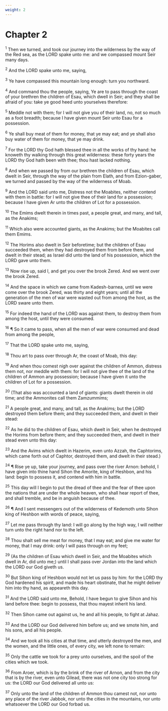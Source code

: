 ```yaml
---
weight: 2
---
```


# Chapter 2

<sup>1</sup> Then we turned, and took our journey into the wilderness by the way of the Red sea, as the LORD spake unto me: and we compassed mount Seir many days. 

<sup>2</sup> And the LORD spake unto me, saying, 

<sup>3</sup> Ye have compassed this mountain long enough: turn you northward. 

<sup>4</sup> And command thou the people, saying, Ye are to pass through the coast of your brethren the children of Esau, which dwell in Seir; and they shall be afraid of you: take ye good heed unto yourselves therefore: 

<sup>5</sup> Meddle not with them; for I will not give you of their land, no, not so much as a foot breadth; because I have given mount Seir unto Esau for a possession. 

<sup>6</sup> Ye shall buy meat of them for money, that ye may eat; and ye shall also buy water of them for money, that ye may drink. 

<sup>7</sup> For the LORD thy God hath blessed thee in all the works of thy hand: he knoweth thy walking through this great wilderness: these forty years the LORD thy God hath been with thee; thou hast lacked nothing. 

<sup>8</sup> And when we passed by from our brethren the children of Esau, which dwelt in Seir, through the way of the plain from Elath, and from Ezion-gaber, we turned and passed by the way of the wilderness of Moab. 

<sup>9</sup> And the LORD said unto me, Distress not the Moabites, neither contend with them in battle: for I will not give thee of their land for a possession; because I have given Ar unto the children of Lot for a possession. 

<sup>10</sup> The Emims dwelt therein in times past, a people great, and many, and tall, as the Anakims; 

<sup>11</sup> Which also were accounted giants, as the Anakims; but the Moabites call them Emims. 

<sup>12</sup> The Horims also dwelt in Seir beforetime; but the children of Esau succeeded them, when they had destroyed them from before them, and dwelt in their stead; as Israel did unto the land of his possession, which the LORD gave unto them. 

<sup>13</sup> Now rise up, said I, and get you over the brook Zered. And we went over the brook Zered. 

<sup>14</sup> And the space in which we came from Kadesh-barnea, until we were come over the brook Zered, was thirty and eight years; until all the generation of the men of war were wasted out from among the host, as the LORD sware unto them. 

<sup>15</sup> For indeed the hand of the LORD was against them, to destroy them from among the host, until they were consumed. 

<sup>16</sup> ¶ So it came to pass, when all the men of war were consumed and dead from among the people, 

<sup>17</sup> That the LORD spake unto me, saying, 

<sup>18</sup> Thou art to pass over through Ar, the coast of Moab, this day: 

<sup>19</sup> And when thou comest nigh over against the children of Ammon, distress them not, nor meddle with them: for I will not give thee of the land of the children of Ammon any possession; because I have given it unto the children of Lot for a possession. 

<sup>20</sup> (That also was accounted a land of giants: giants dwelt therein in old time; and the Ammonites call them Zamzummims; 

<sup>21</sup> A people great, and many, and tall, as the Anakims; but the LORD destroyed them before them; and they succeeded them, and dwelt in their stead: 

<sup>22</sup> As he did to the children of Esau, which dwelt in Seir, when he destroyed the Horims from before them; and they succeeded them, and dwelt in their stead even unto this day: 

<sup>23</sup> And the Avims which dwelt in Hazerim, even unto Azzah, the Caphtorims, which came forth out of Caphtor, destroyed them, and dwelt in their stead.) 

<sup>24</sup> ¶ Rise ye up, take your journey, and pass over the river Arnon: behold, I have given into thine hand Sihon the Amorite, king of Heshbon, and his land: begin to possess it, and contend with him in battle. 

<sup>25</sup> This day will I begin to put the dread of thee and the fear of thee upon the nations that are under the whole heaven, who shall hear report of thee, and shall tremble, and be in anguish because of thee. 

<sup>26</sup> ¶ And I sent messengers out of the wilderness of Kedemoth unto Sihon king of Heshbon with words of peace, saying, 

<sup>27</sup> Let me pass through thy land: I will go along by the high way, I will neither turn unto the right hand nor to the left. 

<sup>28</sup> Thou shalt sell me meat for money, that I may eat; and give me water for money, that I may drink: only I will pass through on my feet; 

<sup>29</sup> (As the children of Esau which dwell in Seir, and the Moabites which dwell in Ar, did unto me;) until I shall pass over Jordan into the land which the LORD our God giveth us. 

<sup>30</sup> But Sihon king of Heshbon would not let us pass by him: for the LORD thy God hardened his spirit, and made his heart obstinate, that he might deliver him into thy hand, as appeareth this day. 

<sup>31</sup> And the LORD said unto me, Behold, I have begun to give Sihon and his land before thee: begin to possess, that thou mayest inherit his land. 

<sup>32</sup> Then Sihon came out against us, he and all his people, to fight at Jahaz. 

<sup>33</sup> And the LORD our God delivered him before us; and we smote him, and his sons, and all his people. 

<sup>34</sup> And we took all his cities at that time, and utterly destroyed the men, and the women, and the little ones, of every city, we left none to remain: 

<sup>35</sup> Only the cattle we took for a prey unto ourselves, and the spoil of the cities which we took. 

<sup>36</sup> From Aroer, which is by the brink of the river of Arnon, and from the city that is by the river, even unto Gilead, there was not one city too strong for us: the LORD our God delivered all unto us: 

<sup>37</sup> Only unto the land of the children of Ammon thou camest not, nor unto any place of the river Jabbok, nor unto the cities in the mountains, nor unto whatsoever the LORD our God forbad us. 


